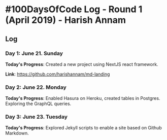 # #100DaysOfCode Log - Round 1 (April 2019) - Harish Annam

## Log

### Day 1: June 21. Sunday

**Today's Progress**: Created a new project using NextJS react framework.

**Link**: https://github.com/harishannam/md-landing


### Day 2: June 22. Monday

**Today's Progress**: Enabled Hasura on Heroku, created tables in Postgres. Exploring the GraphQL queries.


### Day 3: June 23. Tuesday

**Today's Progress**: Explored Jekyll scripts to enable a site based on Github Markdown.
